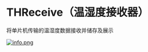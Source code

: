 # THReceive（温湿度接收器）
将单片机传输的温湿度数据接收并储存及展示

[![info.png](https://i.postimg.cc/wTPZCz3K/info.png)](https://postimg.cc/RN7gtjcG)
